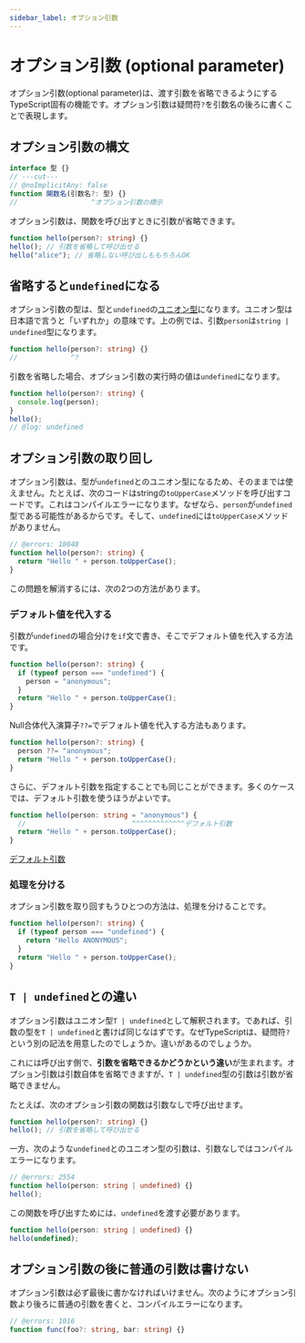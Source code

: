 ```yaml
---
sidebar_label: オプション引数
---
```


# オプション引数 (optional parameter)

オプション引数(optional parameter)は、渡す引数を省略できるようにするTypeScript固有の機能です。オプション引数は疑問符`?`を引数名の後ろに書くことで表現します。

## オプション引数の構文

```ts twoslash
interface 型 {}
// ---cut---
// @noImplicitAny: false
function 関数名(引数名?: 型) {}
//                  ^オプション引数の標示
```

オプション引数は、関数を呼び出すときに引数が省略できます。

```ts twoslash
function hello(person?: string) {}
hello(); // 引数を省略して呼び出せる
hello("alice"); // 省略しない呼び出しももちろんOK
```

## 省略すると`undefined`になる

オプション引数の型は、型と`undefined`の[ユニオン型](./../values-types-variables/union.md)になります。ユニオン型は日本語で言うと「いずれか」の意味です。上の例では、引数`person`は`string | undefined`型になります。

```ts twoslash
function hello(person?: string) {}
//             ^?
```

引数を省略した場合、オプション引数の実行時の値は`undefined`になります。

```ts twoslash
function hello(person?: string) {
  console.log(person);
}
hello();
// @log: undefined
```

## オプション引数の取り回し

オプション引数は、型が`undefined`とのユニオン型になるため、そのままでは使えません。たとえば、次のコードはstringの`toUpperCase`メソッドを呼び出すコードです。これはコンパイルエラーになります。なぜなら、`person`が`undefined`型である可能性があるからです。そして、`undefined`には`toUpperCase`メソッドがありません。

```ts twoslash
// @errors: 18048
function hello(person?: string) {
  return "Hello " + person.toUpperCase();
}
```

この問題を解消するには、次の2つの方法があります。

### デフォルト値を代入する

引数が`undefined`の場合分けを`if`文で書き、そこでデフォルト値を代入する方法です。

```ts twoslash {2-4}
function hello(person?: string) {
  if (typeof person === "undefined") {
    person = "anonymous";
  }
  return "Hello " + person.toUpperCase();
}
```

Null合体代入演算子`??=`でデフォルト値を代入する方法もあります。

```ts twoslash {2}
function hello(person?: string) {
  person ??= "anonymous";
  return "Hello " + person.toUpperCase();
}
```

さらに、デフォルト引数を指定することでも同じことができます。多くのケースでは、デフォルト引数を使うほうがよいです。

```ts twoslash {1-2}
function hello(person: string = "anonymous") {
  //                          ^^^^^^^^^^^^^デフォルト引数
  return "Hello " + person.toUpperCase();
}
```

[デフォルト引数](./default-parameters.md)

### 処理を分ける

オプション引数を取り回すもうひとつの方法は、処理を分けることです。

```ts twoslash {2-4}
function hello(person?: string) {
  if (typeof person === "undefined") {
    return "Hello ANONYMOUS";
  }
  return "Hello " + person.toUpperCase();
}
```

## `T | undefined`との違い

オプション引数はユニオン型`T | undefined`として解釈されます。であれば、引数の型を`T | undefined`と書けば同じなはずです。なぜTypeScriptは、疑問符`?`という別の記法を用意したのでしょうか。違いがあるのでしょうか。

これには呼び出す側で、**引数を省略できるかどうかという違い**が生まれます。オプション引数は引数自体を省略できますが、`T | undefined`型の引数は引数が省略できません。

たとえば、次のオプション引数の関数は引数なしで呼び出せます。

```ts twoslash
function hello(person?: string) {}
hello(); // 引数を省略して呼び出せる
```

一方、次のような`undefined`とのユニオン型の引数は、引数なしではコンパイルエラーになります。

```ts twoslash
// @errors: 2554
function hello(person: string | undefined) {}
hello();
```

この関数を呼び出すためには、`undefined`を渡す必要があります。

```ts twoslash {2}
function hello(person: string | undefined) {}
hello(undefined);
```

## オプション引数の後に普通の引数は書けない

オプション引数は必ず最後に書かなければいけません。次のようにオプション引数より後ろに普通の引数を書くと、コンパイルエラーになります。

```ts twoslash
// @errors: 1016
function func(foo?: string, bar: string) {}
```
